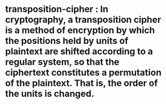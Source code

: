 # transposition-cipher : In cryptography, a transposition cipher is a method of encryption by which the positions held by units of plaintext are shifted according to a regular system, so that the ciphertext constitutes a permutation of the plaintext. That is, the order of the units is changed.
